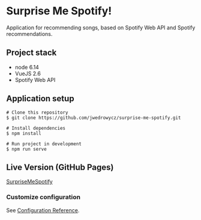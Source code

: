 # Surprise Me Spotify!

Application for recommending songs, based on Spotify Web API and Spotify recommendations.

## Project stack

- node 6.14
- VueJS 2.6
- Spotify Web API

## Application setup

```
# Clone this repository
$ git clone https://github.com/jwedrowycz/surprise-me-spotify.git

# Install dependencies
$ npm install

# Run project in development
$ npm run serve
```

## Live Version (GitHub Pages)

[SurpriseMeSpotify](https://jwedrowycz.github.io/SurpriseMeSpotify/)

### Customize configuration
See [Configuration Reference](https://cli.vuejs.org/config/).
